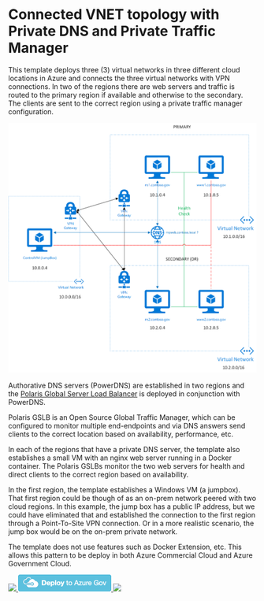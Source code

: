 # Connected VNET topology with Private DNS and Private Traffic Manager

This template deploys three (3) virtual networks in three different cloud locations in Azure and connects the three virtual networks with VPN connections. In two of the regions there are web servers and traffic is routed to the primary region if available and otherwise to the secondary. The clients are sent to the correct region using a private traffic manager configuration.

![virtual network topology](fig/private_traffic_manager.png)

Authorative DNS servers (PowerDNS) are established in two regions and the [Polaris Global Server Load Balancer](https://github.com/polaris-gslb/polaris-gslb) is deployed in conjunction with PowerDNS. 

Polaris GSLB is an Open Source Global Traffic Manager, which can be configured to monitor multiple end-endpoints and via DNS answers send clients to the correct location based on availability, performance, etc. 

In each of the regions that have a private DNS server, the template also establishes a small VM with an nginx web server running in a Docker container. The Polaris GSLBs monitor the two web servers for health and direct clients to the correct region based on availability.

In the first region, the template establishes a Windows VM (a jumpbox). That first region could be though of as an on-prem network peered with two cloud regions. In this example, the jump box has a public IP address, but we could have eliminated that and established the connection to the first region through a Point-To-Site VPN connection. Or in a more realistic scenario, the jump box would be on the on-prem private network. 
 
The template does not use features such as Docker Extension, etc. This allows this pattern to be deploy in both Azure Commercial Cloud and Azure Government Cloud. 

<a href="https://portal.azure.com/#create/Microsoft.Template/uri/https%3A%2F%2Fraw.githubusercontent.com%2Fhansenms%2FPrivateTrafficManager%2Fmaster%2FPrivateTrafficManager%2Fazuredeploy.json" target="_blank">
    <img src="http://azuredeploy.net/deploybutton.png"/>
</a>

<a href="https://portal.azure.us/#create/Microsoft.Template/uri/https%3A%2F%2Fraw.githubusercontent.com%2Fhansenms%2FPrivateTrafficManager%2Fmaster%2FPrivateTrafficManager%2Fazuredeploy.json" target="_blank">
<img src="https://raw.githubusercontent.com/Azure/azure-quickstart-templates/master/1-CONTRIBUTION-GUIDE/images/deploytoazuregov.png"
</a>

<a href="http://armviz.io/#/?load=https%3A%2F%2Fraw.githubusercontent.com%2Fhansenms%2FPrivateTrafficManager%2Fmaster%2FPrivateTrafficManager%2Fazuredeploy.json" target="_blank">
    <img src="http://armviz.io/visualizebutton.png"/>
</a>
